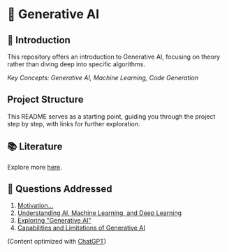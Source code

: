 # 🧬 Generative AI

## 🤖 Introduction

This repository offers an introduction to Generative AI, focusing on theory rather than diving deep into specific algorithms.

_Key Concepts: Generative AI, Machine Learning, Code Generation_

## Project Structure

This README serves as a starting point, guiding you through the project step by step, with links for further exploration.

## 📚 Literature

Explore more [here](./literature/README.md).

## 🦆 Questions Addressed

1. [Motivation...](./context/motivation/README.md)
2. [Understanding AI, Machine Learning, and Deep Learning](./context/README.md)
3. [Exploring "Generative AI"](/main/README.md)
4. [Capabilities and Limitations of Generative AI](./main/README.md)

(Content optimized with [ChatGPT](https://chat.openai.com))
